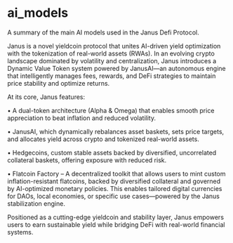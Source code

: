 # ai_models
A summary of the main AI models used in the Janus Defi Protocol.

Janus is a novel yieldcoin protocol that unites AI-driven yield optimization with the tokenization of real-world assets (RWAs). In an evolving crypto landscape dominated by volatility and centralization, Janus introduces a Dynamic Value Token system powered by JanusAI—an autonomous engine that intelligently manages fees, rewards, and DeFi strategies to maintain price stability and optimize returns.

At its core, Janus features:

•	A dual-token architecture (Alpha & Omega) that enables smooth price appreciation to beat inflation and reduced volatility.

•	JanusAI, which dynamically rebalances asset baskets, sets price targets, and allocates yield across crypto and tokenized real-world assets.

•	Hedgecoins, custom stable assets backed by diversified, uncorrelated collateral baskets, offering exposure with reduced risk.

•	Flatcoin Factory – A decentralized toolkit that allows users to mint custom inflation-resistant flatcoins, backed by diversified collateral and governed by AI-optimized monetary 
policies. This enables tailored digital currencies for DAOs, local economies, or specific use cases—powered by the Janus stabilization engine.

Positioned as a cutting-edge yieldcoin and stability layer, Janus empowers users to earn sustainable yield while bridging DeFi with real-world financial systems.

